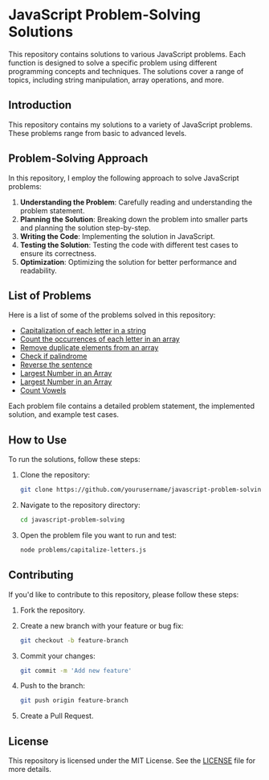 # JavaScript Problem-Solving Solutions

This repository contains solutions to various JavaScript problems. Each function is designed to solve a specific problem using different programming concepts and techniques. The solutions cover a range of topics, including string manipulation, array operations, and more.

## Introduction

This repository contains my solutions to a variety of JavaScript problems. These problems range from basic to advanced levels.

## Problem-Solving Approach

In this repository, I employ the following approach to solve JavaScript problems:

1. **Understanding the Problem**: Carefully reading and understanding the problem statement.
2. **Planning the Solution**: Breaking down the problem into smaller parts and planning the solution step-by-step.
3. **Writing the Code**: Implementing the solution in JavaScript.
4. **Testing the Solution**: Testing the code with different test cases to ensure its correctness.
5. **Optimization**: Optimizing the solution for better performance and readability.

## List of Problems

Here is a list of some of the problems solved in this repository:

- [Capitalization of each letter in a string](./problems/capitalize-letters.js)
- [Count the occurrences of each letter in an array](./problems/count-occurrences.js)
- [Remove duplicate elements from an array](./problems/remove-duplicates.js)
- [Check if palindrome](./problems/palindrome.js)
- [Reverse the sentence](./problems/reverseWord.js)
- [Largest Number in an Array](./problems/largestNumber.js)
- [Largest Number in an Array](./problems/largestNumber.js)
- [Count Vowels](./problems/countVowels.js)

Each problem file contains a detailed problem statement, the implemented solution, and example test cases.

## How to Use

To run the solutions, follow these steps:

1. Clone the repository:

   ```bash
   git clone https://github.com/yourusername/javascript-problem-solving.git
   ```

2. Navigate to the repository directory:
   ```bash
   cd javascript-problem-solving
   ```
3. Open the problem file you want to run and test:
   ```bash
   node problems/capitalize-letters.js
   ```

## Contributing

If you'd like to contribute to this repository, please follow these steps:

1. Fork the repository.
2. Create a new branch with your feature or bug fix:

   ```bash
   git checkout -b feature-branch
   ```

3. Commit your changes:

   ```bash
   git commit -m 'Add new feature'
   ```

4. Push to the branch:

   ```bash
   git push origin feature-branch
   ```

5. Create a Pull Request.

## License

This repository is licensed under the MIT License. See the [LICENSE](./LICENSE) file for more details.
